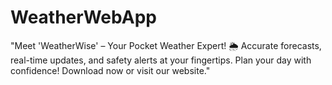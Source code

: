 # WeatherWebApp
"Meet 'WeatherWise' – Your Pocket Weather Expert! 🌦️  Accurate forecasts, real-time updates, and safety alerts at your fingertips. Plan your day with confidence! Download now or visit our website."
